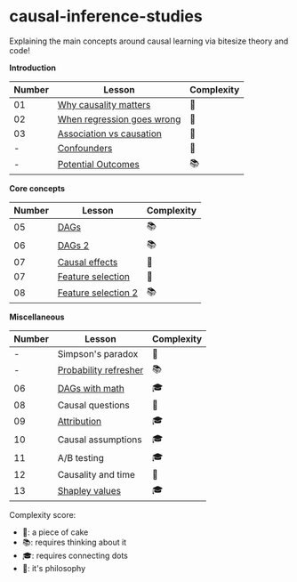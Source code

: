 # causal-inference-studies

Explaining the main concepts around causal learning via bitesize theory and code!

**Introduction**

<table class="causal-table">
  <thead>
    <tr>
      <th>Number</th>
      <th>Lesson</th>
      <th>Complexity</th>
    </tr>
  </thead>
  <tbody>
    <tr><td>01</td><td><a href="why_causality_matters">Why causality matters</a></td><td>🍰</td></tr>
    <tr><td>02</td><td><a href="when_regression_goes_wrong">When regression goes wrong</a></td><td>🍰</td></tr>
    <tr><td>03</td><td><a href="association_vs_causation">Association vs causation</a></td><td>🍰</td></tr>
    <tr><td>-</td><td><a href="confounders">Confounders</a></td><td>🍰</td></tr>
    <tr><td>-</td><td><a href="potential_outcomes">Potential Outcomes</a></td><td>📚</td></tr>
  </tbody>
</table>

**Core concepts**

<table class="causal-table">
  <thead>
    <tr>
      <th>Number</th>
      <th>Lesson</th>
      <th>Complexity</th>
    </tr>
  </thead>
  <tbody>
    <tr><td>05</td><td><a href="dags">DAGs</a></td><td>📚</td></tr>
    <tr><td>06</td><td><a href="dags_2">DAGs 2</a></td><td>📚</td></tr>
    <tr><td>07</td><td><a href="causal_effects">Causal effects</a></td><td>🍰</td></tr>
    <tr><td>07</td><td><a href="feature_selection">Feature selection</a></td><td>🍰</td></tr>
    <tr><td>08</td><td><a href="feature_selection_2">Feature selection 2</a></td><td>📚</td></tr>
  </tbody>
</table>


**Miscellaneous**

<table class="causal-table">
  <thead>
    <tr>
      <th>Number</th>
      <th>Lesson</th>
      <th>Complexity</th>
    </tr>
  </thead>
  <tbody>
    <tr><td>-</td><td>Simpson's paradox</td><td>🍰</td></tr>
    <tr><td>-</td><td><a href="probability_refresher">Probability refresher</a></td><td>📚</td></tr>
    <tr><td>06</td><td><a href="dags_with_math">DAGs with math</a></td><td>🎓</td></tr>
    <tr><td>08</td><td>Causal questions</td><td>💭</td></tr>
    <tr><td>09</td><td><a href="attribution">Attribution</a></td><td>🎓</td></tr>
    <tr><td>10</td><td>Causal assumptions</td><td>🎓</td></tr>
    <tr><td>11</td><td>A/B testing</td><td>🎓</td></tr>
    <tr><td>12</td><td>Causality and time</td><td>💭</td></tr>
    <tr><td>13</td><td><a href="shapley_values">Shapley values</a></td><td>🎓</td></tr>
  </tbody>
</table>

Complexity score: 

- 🍰: a piece of cake
- 📚: requires thinking about it
- 🎓: requires connecting dots
- 💭: it's philosophy